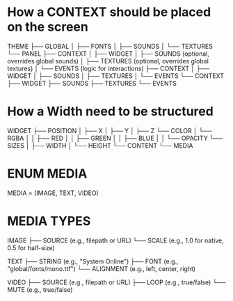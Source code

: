 # How a CONTEXT should be placed on the screen
THEME
├── GLOBAL
│   ├── FONTS
│   ├── SOUNDS
│   └── TEXTURES
└── PANEL
    ├── CONTEXT
    │   ├── WIDGET
    │   ├── SOUNDS (optional, overrides global sounds)
    │   ├── TEXTURES (optional, overrides global textures)
    │   └── EVENTS (logic for interactions)
    ├── CONTEXT
    │   ├── WIDGET
    │   ├── SOUNDS
    │   ├── TEXTURES
    │   └── EVENTS
    └── CONTEXT
        ├── WIDGET
        ├── SOUNDS
        ├── TEXTURES
        └── EVENTS

# How a Width need to be structured
WIDGET
├── POSITION
│   ├── X
│   ├── Y
│   ├── Z
└── COLOR
│   └── RGBA
│   │   ├── RED
│   │   ├── GREEN
│   │   ├── BLUE
│   │   └── OPACITY
└── SIZES
│   ├── WIDTH
│   └── HEIGHT
└── CONTENT
    └── MEDIA

# ENUM MEDIA
MEDIA = (IMAGE, TEXT, VIDEO)

# MEDIA TYPES
IMAGE
├── SOURCE (e.g., filepath or URL)
└── SCALE (e.g., 1.0 for native, 0.5 for half-size)

TEXT
├── STRING (e.g., "System Online")
├── FONT (e.g., "global/fonts/mono.ttf")
└── ALIGNMENT (e.g., left, center, right)

VIDEO
├── SOURCE (e.g., filepath or URL)
├── LOOP (e.g., true/false)
└── MUTE (e.g., true/false)